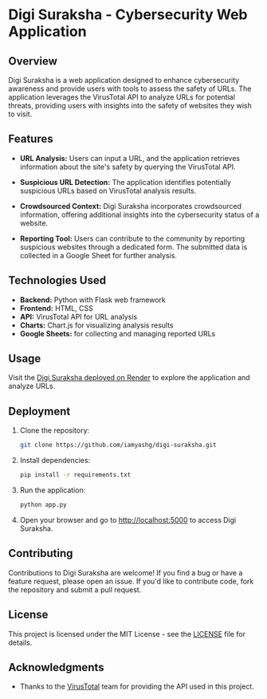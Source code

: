 # Digi Suraksha - Cybersecurity Web Application

## Overview

Digi Suraksha is a web application designed to enhance cybersecurity awareness and provide users with tools to assess the safety of URLs. The application leverages the VirusTotal API to analyze URLs for potential threats, providing users with insights into the safety of websites they wish to visit.

## Features

- **URL Analysis:** Users can input a URL, and the application retrieves information about the site's safety by querying the VirusTotal API.

- **Suspicious URL Detection:** The application identifies potentially suspicious URLs based on VirusTotal analysis results.

- **Crowdsourced Context:** Digi Suraksha incorporates crowdsourced information, offering additional insights into the cybersecurity status of a website.

- **Reporting Tool:** Users can contribute to the community by reporting suspicious websites through a dedicated form. The submitted data is collected in a Google Sheet for further analysis.

## Technologies Used

- **Backend:** Python with Flask web framework
- **Frontend:** HTML, CSS
- **API:** VirusTotal API for URL analysis
- **Charts:** Chart.js for visualizing analysis results
- **Google Sheets:** for collecting and managing reported URLs

## Usage

Visit the [Digi Suraksha deployed on Render](https://digisuraksha.onrender.com/) to explore the application and analyze URLs.

## Deployment

1. Clone the repository:

   ```bash
   git clone https://github.com/iamyashg/digi-suraksha.git
   ```

2. Install dependencies:

   ```bash
   pip install -r requirements.txt
   ```

3. Run the application:

   ```bash
   python app.py
   ```

4. Open your browser and go to [http://localhost:5000](http://localhost:5000) to access Digi Suraksha.

## Contributing

Contributions to Digi Suraksha are welcome! If you find a bug or have a feature request, please open an issue. If you'd like to contribute code, fork the repository and submit a pull request.

## License

This project is licensed under the MIT License - see the [LICENSE](LICENSE) file for details.

## Acknowledgments

- Thanks to the [VirusTotal](https://www.virustotal.com) team for providing the API used in this project.
